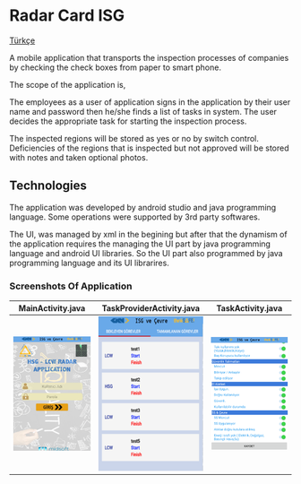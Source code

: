 # Radar Card ISG

[Türkçe](https://github.com/ksavas/RadarCardISG/blob/master/README.md)

A mobile application that transports the inspection processes of companies by checking the check boxes from paper to smart phone.

The scope of the application is,

The employees as a user of application signs in the application by their user name and password then he/she finds a list of tasks in system. The user decides the appropriate task for starting the inspection process.

The inspected regions will be stored as yes or no by switch control. Deficiencies of the regions that is inspected but not approved will be stored with notes and taken optional photos.

## Technologies

The application was developed by android studio and java programming language. Some operations were supported by 3rd party softwares.

The UI, was managed by xml in the begining but after that the dynamism of the application requires the managing the UI part by java programming language and android UI libraries. So the UI part also programmed by java programming language and its UI librarires.

### Screenshots Of Application

| MainActivity.java | TaskProviderActivity.java | TaskActivity.java |
| :---: | :---: | :---: |
| <img src="https://raw.githubusercontent.com/ksavas/RadarCardISG/master/p1.png"> | <img src="https://raw.githubusercontent.com/ksavas/RadarCardISG/master/p2.png"> | <img src="https://raw.githubusercontent.com/ksavas/RadarCardISG/master/p3.png"> |


